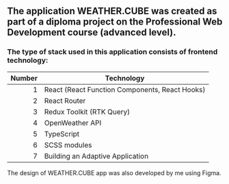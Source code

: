 ## The application WEATHER.CUBE was created as part of a diploma project on the Professional Web Development course (advanced level).


### The type of stack used in this application consists of frontend technology:

| Number |                  Technology                   |
|-------:|-----------------------------------------------|
|       1| React (React Function Components, React Hooks)|
|       2| React Router                                  |
|       3| Redux Toolkit (RTK Query)                     |
|       4| OpenWeather API                               |
|       5| TypeScript                                    |
|       6| SCSS modules                                  |
|       7| Building an Adaptive Application              |

The design of WEATHER.CUBE app was also developed by me using Figma.

